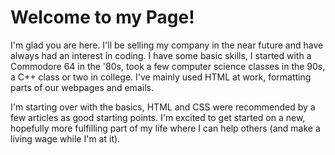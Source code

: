 # Welcome to my Page!

I'm glad you are here. I'll be selling my company in the near future and have always had an interest in coding. I have some basic skills, I started with a Commodore 64 in the '80s, took a few computer science classes in the 90s, a C++ class or two in college. I've mainly used HTML at work, formatting parts of our webpages and emails.

I'm starting over with the basics, HTML and CSS were recommended by a few articles as good starting points. I'm excited to get started on a new, hopefully more fulfilling part of my life where I can help others (and make a living wage while I'm at it).
